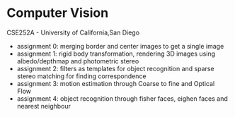# Computer Vision
CSE252A - University of California,San Diego


* assignment 0: merging border and center images to get a single image
* assignment 1: rigid body transformation, rendering 3D images using albedo/depthmap and photometric stereo 
* assignment 2: filters as templates for object recognition and sparse stereo matching for finding correspondence
* assignment 3: motion estimation through Coarse to fine and Optical Flow
* assignment 4: object recognition through fisher faces, eighen faces and nearest neighbour

